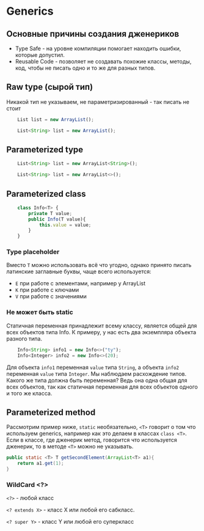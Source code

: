 # Generics

## Основные причины создания дженериков
+ Type Safe - на уровне компиляции помогает находить ошибки, которые допустил.
+ Reusable Code - позволяет не создавать похожие классы, методы, код, чтобы не писать одно и то же для разных типов.


## Raw type (сырой тип)
Никакой тип не указываем, не параметризированный - так писать не стоит
```js
    List list = new ArrayList();
```
```js
    List<String> list = new ArrayList();
```


## Parameterized type
```js
    List<String> list = new ArrayList<String>();
```
```js
    List<String> list = new ArrayList<>();
```

## Parameterized class
```js
    class Info<T> {
        private T value;
        public Info(T value){
            this.value = value;
        }
    }
```
### Type placeholder
Вместо ``T`` можно использовать всё что угодно, однако принято писать латинские заглавные буквы, чаще всего используется: 
+ ``E`` при работе с элементами, например у ArrayList
+ ``K`` при работе с ключами
+ ``V`` при работе с значениями

###  Не может быть static
Статичная переменная принадлежит всему классу, является общей для всех объектов типа Info. К примеру, у нас есть два экземпляра объекта разного типа.
```js
    Info<String> info1 = new Info<>("ty");
    Info<Integer> info2 = new Info<>(20);
```
Для объекта ``info1`` переменная ``value`` типа ``String``, а объекта ``info2`` переменная ``value`` типа ``Integer``. Мы наблюдаем расхождение типов. Какого же типа должна быть переменная? Ведь она одна общая для всех объектов, так как статичная переменная для всех объектов одного и того же класса.

## Parameterized method
Рассмотрим пример ниже, `static` необязательно, `<T>` говорит о том что используем generics, например как это делаем в классах `class <T>`. Если в классе, где дженерик метод, говорится что используется дженерик, то в методе `<T>` можно не указывать.
```java
public static <T> T getSecondElement(ArrayList<T> a1){
    return a1.get(1);
}
```

### WildCard <?>
`<?>` - любой класс

`<? extends X>` - класс Х или любой его сабкласс.

`<? super Y>` - класс Y или любой его суперкласс